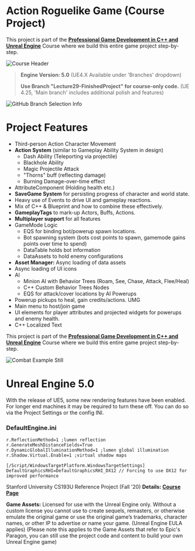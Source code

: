 # Action Roguelike Game (Course Project)

This project is part of the **[Professional Game Development in C++ and Unreal Engine](https://courses.tomlooman.com/p/unrealengine-cpp?coupon_code=COMMUNITY15&src=github)** Course where we build this entire game project step-by-step.

![Course Header](https://www.tomlooman.com/wp-content/uploads/2021/09/actionroguelike_ue4_combatsample5.jpg)



> **Engine Version: 5.0** (UE4.X Available under 'Branches' dropdown)
> 
> **Use Branch "Lecture29-FinishedProject" for course-only code.** (UE 4.25, 'Main branch' includes additional polish and features)

![GitHub Branch Selection Info](https://www.tomlooman.com/wp-content/uploads/2021/01/github_branchesinfo.jpg)

# Project Features
- Third-person Action Character Movement
- **Action System** (similar to Gameplay Ability System in design)
  - Dash Ability (Teleporting via projectile)
  - Blackhole Ability
  - Magic Projectile Attack
  - "Thorns" buff (reflecting damage)
  - Burning Damage-over-time effect
- AttributeComponent (Holding health etc.)
- **SaveGame System** for persisting progress of character and world state.
- Heavy use of Events to drive UI and gameplay reactions.
- Mix of C++ & Blueprint and how to combine these effectively.
- **GameplayTags** to mark-up Actors, Buffs, Actions.
- **Multiplayer support** for all features
- GameMode Logic
  - EQS for binding bot/powerup spawn locations.
  - Bot spawning system (bots cost points to spawn, gamemode gains points over time to spend)
  - DataTable holds bot information
  - DataAssets to hold enemy configurations
- **Asset Manager:** Async loading of data assets
- Async loading of UI icons
- AI
  - Minion AI with Behavior Trees (Roam, See, Chase, Attack, Flee/Heal)
  - C++ Custom Behavior Trees Nodes
  - EQS for attack/cover locations by AI
Powerups
- Powerup pickups to heal, gain credits/actions.
UMG
- Main menu to host/join game
- UI elements for player attributes and projected widgets for powerups and enemy health.
- C++ Localized Text

This project is part of the **[Professional Game Development in C++ and Unreal Engine](https://courses.tomlooman.com/p/unrealengine-cpp?coupon_code=COMMUNITY15&src=github)** Course where we build this entire game project step-by-step.

![Combat Example Still](https://www.tomlooman.com/wp-content/uploads/2021/09/ue_course_herobanner_split_small.jpg)

# Unreal Engine 5.0

With the release of UE5, some new rendering features have been enabled. For longer end machines it may be required to turn these off. You can do so via the Project Settings or the config INI.

### DefaultEngine.ini

````[/Script/Engine.RendererSettings]
r.ReflectionMethod=1 ;lumen reflection
r.GenerateMeshDistanceFields=True
r.DynamicGlobalIlluminationMethod=1 ;lumen global illumination
r.Shadow.Virtual.Enable=1 ;virtual shadow maps

[/Script/WindowsTargetPlatform.WindowsTargetSettings]
DefaultGraphicsRHI=DefaultGraphicsRHI_DX12 // Forcing to use DX12 for improved performance
````

Stanford University CS193U Reference Project (Fall '20) **Details: [Course Page](https://courses.tomlooman.com/p/unrealengine-cpp?coupon_code=COMMUNITY15&src=github)**

**Game Assets:** Licensed for use with the Unreal Engine only. Without a custom license you cannot use to create sequels, remasters, or otherwise emulate the original game or use the original game’s trademarks, character names, or other IP to advertise or name your game. (Unreal Engine EULA applies) (Please note this applies to the Game Assets that refer to Epic's Paragon, you can still use the project code and content to build your own Unreal Engine game)
